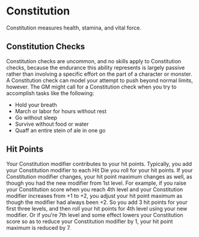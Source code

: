 # Constitution
Constitution measures health, stamina, and vital force.

## Constitution Checks
Constitution checks are uncommon, and no skills apply to Constitution checks, because the endurance this ability represents is largely passive rather than involving a specific effort on the part of a character or monster. A Constitution check can model your attempt to push beyond normal limits, however.
The GM might call for a Constitution check when you try to accomplish tasks like the following:

* Hold your breath
* March or labor for hours without rest
* Go without sleep
* Survive without food or water
* Quaff an entire stein of ale in one go

## Hit Points
Your Constitution modifier contributes to your hit points. Typically, you add your Constitution modifier to each Hit Die you roll for your hit points.
If your Constitution modifier changes, your hit point maximum changes as well, as though you had the new modifier from 1st level. For example, if you raise your Constitution score when you reach 4th level and your Constitution modifier increases from +1 to +2, you adjust your hit point maximum as though the modifier had always been +2. So you add 3 hit points for your first three levels, and then roll your hit points for 4th level using your new modifier. Or if you're 7th level and some effect lowers your Constitution score so as to reduce your Constitution modifier by 1, your hit point maximum is reduced by 7.
